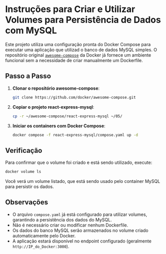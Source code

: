 # Instruções para Criar e Utilizar Volumes para Persistência de Dados com MySQL

Este projeto utiliza uma configuração pronta do Docker Compose para executar uma aplicação que utilizad o banco de dados MySQL simples. O repositório original [`awesome-compose`](https://github.com/docker/awesome-compose/tree/master) da Docker já fornece um ambiente funcional sem a necessidade de criar manualmente um Dockerfile.

## Passo a Passo

1. **Clonar o repositório awesome-compose**:
   ```bash
   git clone https://github.com/docker/awesome-compose.git
   ```

2. **Copiar o projeto react-express-mysql**:
   ```bash
   cp -r ~/awesome-compose/react-express-mysql ~/05/
   ```

3. **Iniciar os containers com Docker Compose**:
   ```bash
   docker compose -f react-express-mysql/compose.yaml up -d
   ```

## Verificação

Para confirmar que o volume foi criado e está sendo utilizado, execute:
```bash
docker volume ls
```

Você verá um volume listado, que está sendo usado pelo container MySQL para persistir os dados.
   
## Observações

- O arquivo `compose.yaml` já está configurado para utilizar volumes, garantindo a persistência dos dados do MySQL.
- Não é necessário criar ou modificar nenhum Dockerfile.
- Os dados do banco MySQL serão armazenados no volume criado automaticamente pelo Docker.
- A aplicação estará disponível no endpoint configurado (geralmente `http://IP_do_Docker:3000`).


